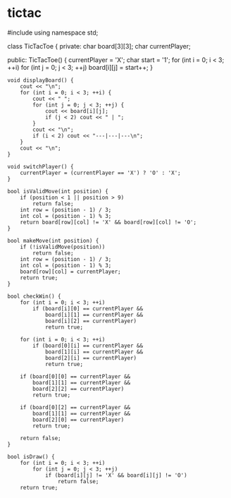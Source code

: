 # tictac
#include <iostream>
using namespace std;

class TicTacToe {
private:
    char board[3][3];
    char currentPlayer;

public:
    TicTacToe() {
        currentPlayer = 'X';
        char start = '1';
        for (int i = 0; i < 3; ++i)
            for (int j = 0; j < 3; ++j)
                board[i][j] = start++;
    }

    void displayBoard() {
        cout << "\n";
        for (int i = 0; i < 3; ++i) {
            cout << " ";
            for (int j = 0; j < 3; ++j) {
                cout << board[i][j];
                if (j < 2) cout << " | ";
            }
            cout << "\n";
            if (i < 2) cout << "---|---|---\n";
        }
        cout << "\n";
    }

    void switchPlayer() {
        currentPlayer = (currentPlayer == 'X') ? 'O' : 'X';
    }

    bool isValidMove(int position) {
        if (position < 1 || position > 9)
            return false;
        int row = (position - 1) / 3;
        int col = (position - 1) % 3;
        return board[row][col] != 'X' && board[row][col] != 'O';
    }

    bool makeMove(int position) {
        if (!isValidMove(position))
            return false;
        int row = (position - 1) / 3;
        int col = (position - 1) % 3;
        board[row][col] = currentPlayer;
        return true;
    }

    bool checkWin() {
        for (int i = 0; i < 3; ++i)
            if (board[i][0] == currentPlayer &&
                board[i][1] == currentPlayer &&
                board[i][2] == currentPlayer)
                return true;

        for (int i = 0; i < 3; ++i)
            if (board[0][i] == currentPlayer &&
                board[1][i] == currentPlayer &&
                board[2][i] == currentPlayer)
                return true;

        if (board[0][0] == currentPlayer &&
            board[1][1] == currentPlayer &&
            board[2][2] == currentPlayer)
            return true;

        if (board[0][2] == currentPlayer &&
            board[1][1] == currentPlayer &&
            board[2][0] == currentPlayer)
            return true;

        return false;
    }

    bool isDraw() {
        for (int i = 0; i < 3; ++i)
            for (int j = 0; j < 3; ++j)
                if (board[i][j] != 'X' && board[i][j] != 'O')
                    return false;
        return true;
